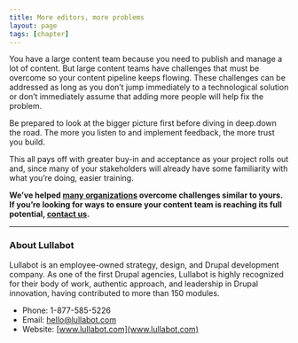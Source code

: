 ```yaml
---
title: More editors, more problems
layout: page
tags: [chapter]
---
```

You have a large content team because you need to publish and manage a lot
of content. But large content teams have challenges that must be overcome
so your content pipeline keeps flowing. These challenges can be addressed
as long as you don’t jump immediately to a technological solution or don’t
immediately assume that adding more people will help fix the problem.

Be prepared to look at the bigger picture first before diving in deep.down the
road. The more you listen to and implement feedback, the more trust you
build.

This all pays off with greater buy-in and acceptance as your project rolls out
and, since many of your stakeholders will already have some familiarity with
what you’re doing, easier training.

**We’ve helped [many organizations](https://www.lullabot.com/our-work) overcome challenges similar to yours.
If you’re looking for ways to ensure your content team is reaching its full
potential, [contact us](https://lullabot.com/contact).**

---

### About Lullabot

Lullabot is an employee-owned strategy, design, and Drupal development
company. As one of the first Drupal agencies, Lullabot is highly recognized
for their body of work, authentic approach, and leadership in Drupal
innovation, having contributed to more than 150 modules.

- Phone: 1-877-585-5226
- Email: [hello@lullabot.com](email:hello@lullabot.com)
- Website: [www.lullabot.com](www.lullabot.com)
